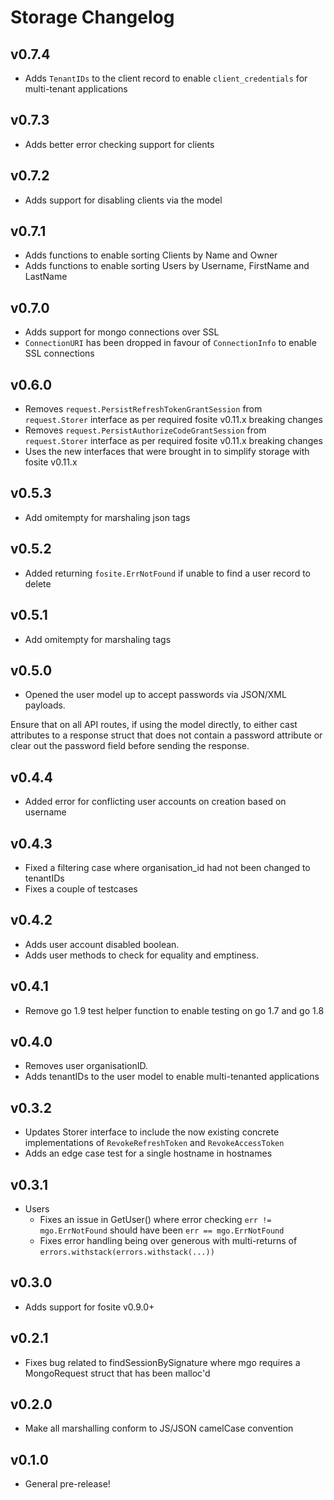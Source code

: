 # Storage Changelog
## v0.7.4
- Adds `TenantIDs` to the client record to enable `client_credentials` for multi-tenant applications

## v0.7.3
- Adds better error checking support for clients

## v0.7.2
- Adds support for disabling clients via the model

## v0.7.1
- Adds functions to enable sorting Clients by Name and Owner  
- Adds functions to enable sorting Users by Username, FirstName and LastName  

## v0.7.0
- Adds support for mongo connections over SSL
- `ConnectionURI` has been dropped in favour of `ConnectionInfo` to enable SSL connections

## v0.6.0
- Removes `request.PersistRefreshTokenGrantSession` from `request.Storer` interface as per required fosite v0.11.x breaking changes
- Removes `request.PersistAuthorizeCodeGrantSession` from `request.Storer` interface as per required fosite v0.11.x breaking changes
- Uses the new interfaces that were brought in to simplify storage with fosite v0.11.x

## v0.5.3
- Add omitempty for marshaling json tags

## v0.5.2
- Added returning `fosite.ErrNotFound` if unable to find a user record to delete

## v0.5.1
- Add omitempty for marshaling tags

## v0.5.0
- Opened the user model up to accept passwords via JSON/XML payloads. 

Ensure that on all API routes, if using the model directly, to either cast attributes to a response struct that does 
not contain a password attribute or clear out the password field before sending the response.

## v0.4.4
- Added error for conflicting user accounts on creation based on username

## v0.4.3
- Fixed a filtering case where organisation_id had not been changed to tenantIDs
- Fixes a couple of testcases

## v0.4.2
- Adds user account disabled boolean. 
- Adds user methods to check for equality and emptiness.

## v0.4.1
- Remove go 1.9 test helper function to enable testing on go 1.7 and go 1.8

## v0.4.0
- Removes user organisationID.
- Adds tenantIDs to the user model to enable multi-tenanted applications  

## v0.3.2
- Updates Storer interface to include the now existing concrete implementations of `RevokeRefreshToken` and `RevokeAccessToken` 
- Adds an edge case test for a single hostname in hostnames

## v0.3.1
- Users
    - Fixes an issue in GetUser() where error checking `err != mgo.ErrNotFound` should have been `err == mgo.ErrNotFound`
    - Fixes error handling being over generous with multi-returns of `errors.withstack(errors.withstack(...))`

## v0.3.0
- Adds support for fosite v0.9.0+

## v0.2.1
- Fixes bug related to findSessionBySignature where mgo requires a MongoRequest struct that has been malloc'd

## v0.2.0
- Make all marshalling conform to JS/JSON camelCase convention

## v0.1.0
- General pre-release!
